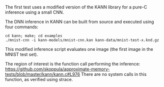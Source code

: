 The first test uses a modified version of the  KANN library for a pure-C inference using a small CNN.

The DNN inference in KANN can be built from source and executed using four commands:
```
cd kann; make; cd examples
./mnist-cnn -i kann-models/mnist-cnn.kan kann-data/mnist-test-x.knd.gz
```
This modified inference script evaluates one image (the first image in the MNIST test set).

The region of interest is the function call performing the inference: https://github.com/skoppula/approximate-memory-tests/blob/master/kann/kann.c#L976
There are no system calls in this function, as verified using strace.
